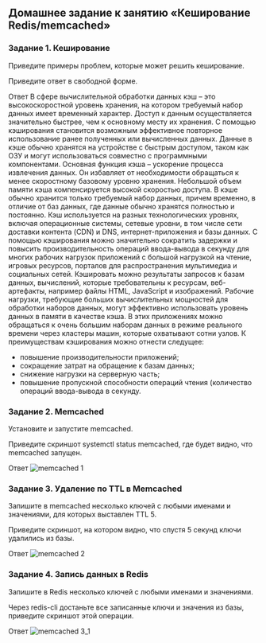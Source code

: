 ## Домашнее задание к занятию «Кеширование Redis/memcached»

### Задание 1. Кеширование
Приведите примеры проблем, которые может решить кеширование.

Приведите ответ в свободной форме.

Ответ
В сфере вычислительной обработки данных кэш – это высокоскоростной уровень хранения, на котором требуемый набор данных имеет временный характер. Доступ к данным осуществляется значительно быстрее, чем к основному месту их хранения. С помощью кэширования становится возможным эффективное повторное использование ранее полученных или вычисленных данных. Данные в кэше обычно хранятся на устройстве с быстрым доступом, таком как ОЗУ и могут использоваться совместно с программными компонентами. Основная функция кэша – ускорение процесса извлечения данных. Он избавляет от необходимости обращаться к менее скоростному базовому уровню хранения. Небольшой объем памяти кэша компенсируется высокой скоростью доступа. В кэше обычно хранится только требуемый набор данных, причем временно, в отличие от баз данных, где данные обычно хранятся полностью и постоянно. Кэш используется на разных технологических уровнях, включая операционные системы, сетевые уровни, в том числе сети доставки контента (CDN) и DNS, интернет-приложения и базы данных. С помощью кэширования можно значительно сократить задержки и повысить производительность операций ввода-вывода в секунду для многих рабочих нагрузок приложений с большой нагрузкой на чтение, игровых ресурсов, порталов для распространения мультимедиа и социальных сетей. Кэшировать можно результаты запросов к базам данных, вычислений, которые требовательны к ресурсам, веб-артефакты, например файлы HTML, JavaScript и изображений. Рабочие нагрузки, требующие больших вычислительных мощностей для обработки наборов данных, могут эффективно использовать уровень данных в памяти в качестве кэша. В этих приложениях можно обращаться к очень большим наборам данных в режиме реального времени через кластеры машин, которые охватывают сотни узлов. К преимуществам кэширования можно отнести следущее:
- повышение производительности приложений;
- сокращение затрат на обращение к базам данных;
- снижение нагрузки на серверную часть;
- повышение пропускной способности операций чтения (количество операций ввода-вывода в секунду.

### Задание 2. Memcached
Установите и запустите memcached.

Приведите скриншот systemctl status memcached, где будет видно, что memcached запущен.

Ответ
![memcached 1](https://github.com/slava1005/FOPS-13/assets/114395964/24bb0536-9e4d-4968-a87a-839af7bbd289)


### Задание 3. Удаление по TTL в Memcached
Запишите в memcached несколько ключей с любыми именами и значениями, для которых выставлен TTL 5.

Приведите скриншот, на котором видно, что спустя 5 секунд ключи удалились из базы.

Ответ
![memcached 2](https://github.com/slava1005/FOPS-13/assets/114395964/41c87c31-ed83-45c3-a254-910ab024ff9c)


### Задание 4. Запись данных в Redis
Запишите в Redis несколько ключей с любыми именами и значениями.

Через redis-cli достаньте все записанные ключи и значения из базы, приведите скриншот этой операции.

Ответ
![memcached 3_1](https://github.com/slava1005/FOPS-13/assets/114395964/c0ad2182-b2af-49f5-802f-4254591535a2)
